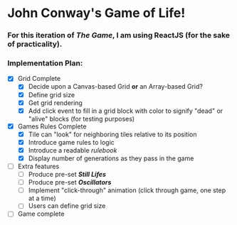 # John Conway's Game of Life!

### For this iteration of *The Game*, I am using ReactJS (for the sake of practicality).

### Implementation Plan:
- [x] Grid Complete
  - [x] Decide upon a Canvas-based Grid **or** an Array-based Grid?
  - [x] Define grid size
  - [x] Get grid rendering
  - [x] Add click event to fill in a grid block with color to signify "dead" or "alive" blocks (for testing purposes)
- [x] Games Rules Complete
  - [x] Tile can "look" for neighboring tiles relative to its position
  - [x] Introduce game rules to logic
  - [x] Introduce a readable *rulebook*
  - [x] Display number of generations as they pass in the game
- [ ] Extra features
  - [ ] Produce pre-set <b>*Still Lifes*</b>
  - [ ] Produce pre-set <b>*Oscillators*</b>
  - [ ] Implement "click-through" animation (click through game, one step at a time)
  - [ ] Users can define grid size
- [ ] Game complete
